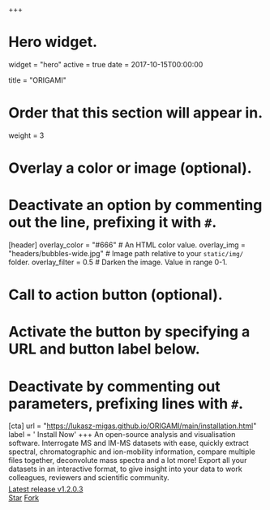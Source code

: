 +++
# Hero widget.
widget = "hero"
active = true
date = 2017-10-15T00:00:00

title = "ORIGAMI"

# Order that this section will appear in.
weight = 3

# Overlay a color or image (optional).
#   Deactivate an option by commenting out the line, prefixing it with `#`.
[header]
  overlay_color = "#666"  # An HTML color value.
  overlay_img = "headers/bubbles-wide.jpg"  # Image path relative to your `static/img/` folder.
  overlay_filter = 0.5  # Darken the image. Value in range 0-1.

# Call to action button (optional).
#   Activate the button by specifying a URL and button label below.
#   Deactivate by commenting out parameters, prefixing lines with `#`.
[cta]
  url = "https://lukasz-migas.github.io/ORIGAMI/main/installation.html"
  label = '<i class="fas fa-download"></i> Install Now'
+++
An open-source analysis and visualisation software. Interrogate MS and IM-MS datasets with ease, quickly extract spectral, chromatographic and ion-mobility information, compare multiple files together, deconvolute mass spectra and a lot more! Export all your datasets in an interactive format, to give insight into your data to work colleagues, reviewers and scientific community. 

<div style="margin-top: -0.5rem;">
  <a id="academic-release" href="https://github.com/lukasz-migas/ORIGAMI/releases" data-repo="gcushen/lukasz-migas/ORIGAMI">
  Latest release v1.2.0.3
  </a>
</div>
<div class="mt-3">
  <a class="github-button" href="https://github.com/lukasz-migas/ORIGAMI" data-icon="octicon-star" data-size="large" data-show-count="false" aria-label="Star this on GitHub">Star</a>
  <a class="github-button" href="https://github.com/lukasz-migas/ORIGAMI/fork" data-icon="octicon-repo-forked" data-size="large" data-show-count="false" aria-label="Fork this on GitHub">Fork</a>
</div>
<script async defer src="https://buttons.github.io/buttons.js"></script>
